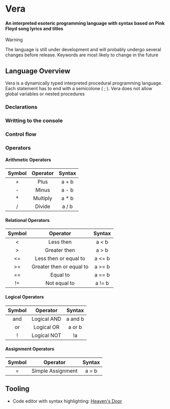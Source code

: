 # Vera

#### An interpreted esoteric programming language with syntax based on Pink Floyd song lyrics and titles

> [!WARNING]
> The language is still under development and will probably undergo several changes before release. Keywords are most likely to change in the future

## Language Overview

Vera is a dynamically typed interpreted procedural programming language. Each statement has to end with a semicolone ( ; ). Vera does not allow global variables or nested procedures

### Declarations


### Writting to the console


### Control flow

### Operators

#### Arithmetic Operators 

 | Symbol   | Operator  | Syntax |
 | :---:    |  :---:    | :---:  |
 |   +      |  Plus     | a + b  |
 |   -      |  Minus    | a - b  |
 |   *      | Multiply  | a * b  |
 |   /      |  Divide    | a / b  |

#### Relational Operators

 | Symbol  |  Operator  | Syntax |
 | :---:   |   :---:    | :---:  |
 |   <     |   Less then    |  a < b  |
 |   >     |   Greater then   |  a > b  |
 |   <=    | Less then or equal to |  a <= b  |
 |   >=    |   Greater then or equal to    | a >= b  |
 |   ==    |   Equal to   |  a == b  |
 |   !=    |   Not equal to    | a != b  |

#### Logical Operators

 | Symbol  |  Operator  | Syntax |
 | :---:   |   :---:    | :---:  |
 |   and      |  Logical AND     | a and b  |
 |   or      |  Logical OR   |  a or b |
 |   !      | Logical NOT |  !a  |

#### Assignment Operators

 | Symbol   | Operator |  Syntax |
 | :---:    |  :---:   |  :---:  |
 |   =      |  Simple Assignment  | a = b  |

## Tooling

- Code editor with syntax highlighting: [Heaven's Door](https://github.com/Turtel216/Heavens-Door)
